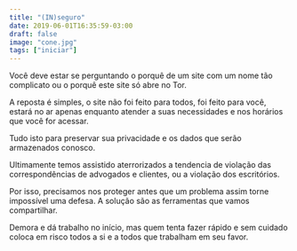 ```yaml
---
title: "(IN)seguro"
date: 2019-06-01T16:35:59-03:00
draft: false
image: "cone.jpg"
tags: ["iniciar"]
---
```


Você deve estar se perguntando o porquê de um site com um nome tão complicato ou o porquê este site só abre no Tor.

A reposta é simples, o site não foi feito para todos, foi feito para você, estará no ar apenas enquanto atender a suas necessidades e nos horários que você for acessar.

Tudo isto para preservar sua privacidade e os dados que serão armazenados conosco.

Ultimamente temos assistido aterrorizados a tendencia de violação das correspondências de advogados e clientes, ou a violação dos escritórios.

Por isso, precisamos nos proteger antes que um problema assim torne impossível uma defesa.  A solução são as ferramentas que vamos compartilhar.

Demora e dá trabalho no início, mas quem tenta fazer rápido e sem cuidado coloca em risco todos a si e a todos que trabalham em seu favor.